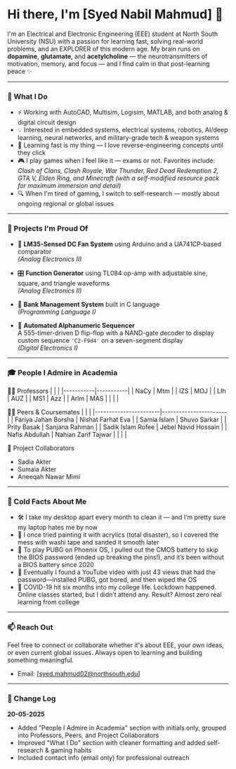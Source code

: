 # Hi there, I'm [Syed Nabil Mahmud] 👋

I'm an Electrical and Electronic Engineering (EEE) student at North South University (NSU) with a passion for learning fast, solving real-world problems, and an EXPLORER of this modern age.
My brain runs on **dopamine**, **glutamate**, and **acetylcholine** — the neurotransmitters of motivation, memory, and focus — and I find calm in that post-learning peace ✨

---

### 🔧 What I Do

- ⚡ Working with AutoCAD, Multisim, Logisim, MATLAB, and both analog & digital circuit design  
- 💡 Interested in embedded systems, electrical systems, robotics, AI/deep learning, neural networks, and military-grade tech & weapon systems  
- 🧠 Learning fast is my thing — I love reverse-engineering concepts until they click  
- 🎮 I play games when I feel like it — exams or not. Favorites include:  
  *Clash of Clans, Clash Royale, War Thunder, Red Dead Redemption 2, GTA V, Elden Ring, and Minecraft (with a self-modified resource pack for maximum immersion and detail)*  
- 🔍 When I'm tired of gaming, I switch to self-research — mostly about ongoing regional or global issues  

---

### 🧪 Projects I'm Proud Of

- 🚀 **LM35-Sensed DC Fan System** using Arduino and a UA741CP-based comparator  
  *(Analog Electronics II)*

- 🎛️ **Function Generator** using TL084 op-amp with adjustable sine, square, and triangle waveforms  
  *(Analog Electronics II)*

- 🏦 **Bank Management System** built in C language  
  *(Programming Language I)*

- 🔢 **Automated Alphanumeric Sequencer**  
  A 555-timer-driven D flip-flop with a NAND-gate decoder to display custom sequence `'C2-F9d4'` on a seven-segment display  
  *(Digital Electronics I)*

---

### 🎓 People I Admire in Academia

🧑‍🏫 Professors
|           |           |
|-----------|-----------|
| NaCy      | Mtm       |
| IZS       | MOJ       |
| LIh       | AUZ       |
| MS1       | Azz       |
| Arlm      | MAS       |
|           |           |

👨‍🎓 Peers & Coursemates 
|                       |                       |
|-----------------------|-----------------------|
| Fariya Jahan Borsha   | Nishat Farhat Eva     |
| Samia Islam           | Shuvo Sarkar          |
| Prity Basak           | Sanjana Rahman        |
| Sadik Islam Rofee     | Jebel Navid Hossain   |
| Nafis Abdullah        | Nahian Zarif Tajwar   |
|                       |                       |
  
🤝 Project Collaborators

- Sadia Akter  
- Sumaia Akter  
- Aneeqah Nawar Mimi  

---

### 🧊 Cold Facts About Me

- 🛠️ I take my desktop apart every month to clean it — and I’m pretty sure my laptop hates me by now  
- 🎨 I once tried painting it with acrylics (total disaster), so I covered the mess with washi tape and sanded it smooth later  
- 🔧 To play PUBG on Phoenix OS, I pulled out the CMOS battery to skip the BIOS password (ended up breaking the pins!), and it’s been without a BIOS battery since 2020  
- 🔐 Eventually I found a YouTube video with just 43 views that had the password—installed PUBG, got bored, and then wiped the OS
- 🦠 COVID-19 hit six months into my college life. Lockdown happened. Online classes started, but I didn’t attend any. Result? Almost zero real learning from college
  
---

### 📫 Reach Out

Feel free to connect or collaborate whether it's about EEE, your own ideas, or even current global issues. Always open to learning and building something meaningful.
- Email: [syed.mahmud02@northsouth.edu]
  
---

### 📜 Change Log

**20-05-2025**
- Added "People I Admire in Academia" section with initials only, grouped into Professors, Peers, and Project Collaborators
- Improved "What I Do" section with cleaner formatting and added self-research & gaming habits
- Included contact info (email only) for professional outreach
